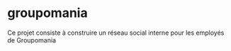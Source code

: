 # groupomania
Ce projet consiste à construire un réseau social interne pour les employés de Groupomania
